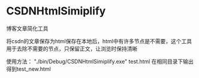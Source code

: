 # CSDNHtmlSimiplify
博客文章简化工具

将csdn的文章保存为html保存在本地后，html中有许多节点是不需要，这个工具用于去除不需要的节点，只保留正文，让浏览时保持清晰

使用方法：
"./bin/Debug/CSDNHtmlSimiplify.exe" test.html
在相同目录下输出得到test_new.html
